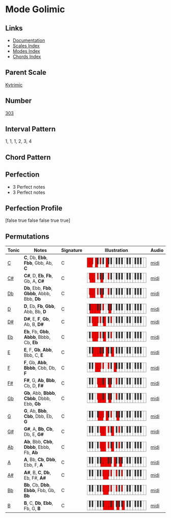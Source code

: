 # Mode Golimic

## Links

- [Documentation](index.md)
- [Scales Index](Scales.md)
- [Modes Index](Modes.md)
- [Chords Index](Chords.md)

## Parent Scale

[Kytrimic](ScaleKytrimic.md)

## Number

[303](https://ianring.com/musictheory/scales/303)

## Interval Pattern

1, 1, 1, 2, 3, 4

## Chord Pattern



## Perfection

- 3 Perfect notes
- 3 Perfect notes

## Perfection Profile

[false true false false true true]

## Permutations

| Tonic | Notes | Signature | Illustration | Audio |
|-------|-------|-----------|--------------|-------|
| [C](ModeCNaturalGolimic.md) | **C**, Db, **Ebb**, **Fbb**, Gbb, Ab, **C** | C | ![CNaturalGolimic](ModeCNaturalGolimic.png) | [midi](https://github.com/edipermadi/music/blob/main/docs/ModeCNaturalGolimic.mid?raw=true) |
| [C#](ModeCSharpGolimic.md) | **C#**, D, **Eb**, **Fb**, Gb, A, **C#** | C | ![CSharpGolimic](ModeCSharpGolimic.png) | [midi](https://github.com/edipermadi/music/blob/main/docs/ModeCSharpGolimic.mid?raw=true) |
| [Db](ModeDFlatGolimic.md) | **Db**, Ebb, **Fbb**, **Gbbb**, Abbb, Bbb, **Db** | C | ![DFlatGolimic](ModeDFlatGolimic.png) | [midi](https://github.com/edipermadi/music/blob/main/docs/ModeDFlatGolimic.mid?raw=true) |
| [D](ModeDNaturalGolimic.md) | **D**, Eb, **Fb**, **Gbb**, Abb, Bb, **D** | C | ![DNaturalGolimic](ModeDNaturalGolimic.png) | [midi](https://github.com/edipermadi/music/blob/main/docs/ModeDNaturalGolimic.mid?raw=true) |
| [D#](ModeDSharpGolimic.md) | **D#**, E, **F**, **Gb**, Ab, B, **D#** | C | ![DSharpGolimic](ModeDSharpGolimic.png) | [midi](https://github.com/edipermadi/music/blob/main/docs/ModeDSharpGolimic.mid?raw=true) |
| [Eb](ModeEFlatGolimic.md) | **Eb**, Fb, **Gbb**, **Abbb**, Bbbb, Cb, **Eb** | C | ![EFlatGolimic](ModeEFlatGolimic.png) | [midi](https://github.com/edipermadi/music/blob/main/docs/ModeEFlatGolimic.mid?raw=true) |
| [E](ModeENaturalGolimic.md) | **E**, F, **Gb**, **Abb**, Bbb, C, **E** | C | ![ENaturalGolimic](ModeENaturalGolimic.png) | [midi](https://github.com/edipermadi/music/blob/main/docs/ModeENaturalGolimic.mid?raw=true) |
| [F](ModeFNaturalGolimic.md) | **F**, Gb, **Abb**, **Bbbb**, Cbb, Db, **F** | C | ![FNaturalGolimic](ModeFNaturalGolimic.png) | [midi](https://github.com/edipermadi/music/blob/main/docs/ModeFNaturalGolimic.mid?raw=true) |
| [F#](ModeFSharpGolimic.md) | **F#**, G, **Ab**, **Bbb**, Cb, D, **F#** | C | ![FSharpGolimic](ModeFSharpGolimic.png) | [midi](https://github.com/edipermadi/music/blob/main/docs/ModeFSharpGolimic.mid?raw=true) |
| [Gb](ModeGFlatGolimic.md) | **Gb**, Abb, **Bbbb**, **Cbbb**, Dbbb, Ebb, **Gb** | C | ![GFlatGolimic](ModeGFlatGolimic.png) | [midi](https://github.com/edipermadi/music/blob/main/docs/ModeGFlatGolimic.mid?raw=true) |
| [G](ModeGNaturalGolimic.md) | **G**, Ab, **Bbb**, **Cbb**, Dbb, Eb, **G** | C | ![GNaturalGolimic](ModeGNaturalGolimic.png) | [midi](https://github.com/edipermadi/music/blob/main/docs/ModeGNaturalGolimic.mid?raw=true) |
| [G#](ModeGSharpGolimic.md) | **G#**, A, **Bb**, **Cb**, Db, E, **G#** | C | ![GSharpGolimic](ModeGSharpGolimic.png) | [midi](https://github.com/edipermadi/music/blob/main/docs/ModeGSharpGolimic.mid?raw=true) |
| [Ab](ModeAFlatGolimic.md) | **Ab**, Bbb, **Cbb**, **Dbbb**, Ebbb, Fb, **Ab** | C | ![AFlatGolimic](ModeAFlatGolimic.png) | [midi](https://github.com/edipermadi/music/blob/main/docs/ModeAFlatGolimic.mid?raw=true) |
| [A](ModeANaturalGolimic.md) | **A**, Bb, **Cb**, **Dbb**, Ebb, F, **A** | C | ![ANaturalGolimic](ModeANaturalGolimic.png) | [midi](https://github.com/edipermadi/music/blob/main/docs/ModeANaturalGolimic.mid?raw=true) |
| [A#](ModeASharpGolimic.md) | **A#**, B, **C**, **Db**, Eb, F#, **A#** | C | ![ASharpGolimic](ModeASharpGolimic.png) | [midi](https://github.com/edipermadi/music/blob/main/docs/ModeASharpGolimic.mid?raw=true) |
| [Bb](ModeBFlatGolimic.md) | **Bb**, Cb, **Dbb**, **Ebbb**, Fbb, Gb, **Bb** | C | ![BFlatGolimic](ModeBFlatGolimic.png) | [midi](https://github.com/edipermadi/music/blob/main/docs/ModeBFlatGolimic.mid?raw=true) |
| [B](ModeBNaturalGolimic.md) | **B**, C, **Db**, **Ebb**, Fb, G, **B** | C | ![BNaturalGolimic](ModeBNaturalGolimic.png) | [midi](https://github.com/edipermadi/music/blob/main/docs/ModeBNaturalGolimic.mid?raw=true) |
